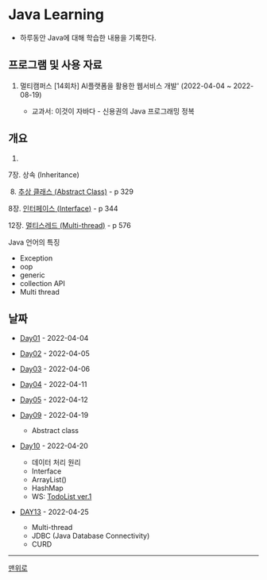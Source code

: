 # Java Learning

- 하루동안 Java에 대해 학습한 내용을 기록한다.

  

## 프로그램 및 사용 자료

1. 멀티캠퍼스 [14회차] AI플랫폼을 활용한 웹서비스 개발' (2022-04-04 ~ 2022-08-19)

   - 교과서: 이것이 자바다 - 신용권의 Java 프로그래밍 정복

     

## 개요

1. 

7장. 상속 (Inheritance)

​	8. [추상 클래스 (Abstract Class)](./day09) - p 329

8장. [인터페이스 (Interface)](./day10) - p 344

12장. [멀티스레드 (Multi-thread)](./day13) - p 576



Java 언어의 특징

- Exception
- oop
- generic 
- collection API
- Multi thread



## 날짜

- [Day01](./day01) - 2022-04-04
- [Day02](./day02) - 2022-04-05
- [Day03](./day03) - 2022-04-06
- [Day04](./day04) - 2022-04-11
- [Day05](./day05) - 2022-04-12
- [Day09](./day09) - 2022-04-19

  - Abstract class
- [Day10](./day10) - 2022-04-20

  - 데이터 처리 원리
  - Interface
  - ArrayList()
  - HashMap
  - WS: [TodoList ver.1](./day10/src/ws)
- [DAY13](./day13) - 2022-04-25
  - Multi-thread
  - JDBC (Java Database Connectivity)
  - CURD






---

[맨위로](#개요)